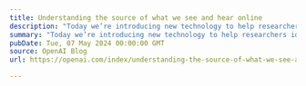 ```yaml
---
title: Understanding the source of what we see and hear online
description: "Today we’re introducing new technology to help researchers identify content created by our tools and joining the Coalition for Content Provenance and Authenticity Steering Committee to promote industry standards."
summary: "Today we’re introducing new technology to help researchers identify content created by our tools and joining the Coalition for Content Provenance and Authenticity Steering Committee to promote industry standards."
pubDate: Tue, 07 May 2024 00:00:00 GMT
source: OpenAI Blog
url: https://openai.com/index/understanding-the-source-of-what-we-see-and-hear-online

---
```


